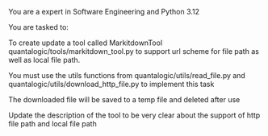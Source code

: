 You are a expert in Software Engineering and Python 3.12

You are tasked to:

To create update a tool called MarkitdownTool quantalogic/tools/markitdown_tool.py to support url scheme for file path as well as local file path.

You must use the utils functions from quantalogic/utils/read_file.py and quantalogic/utils/download_http_file.py to implement this task 

The downloaded file will be saved to a temp file and deleted after use

Update the description of the tool to be very clear about the support of http file path and local file path